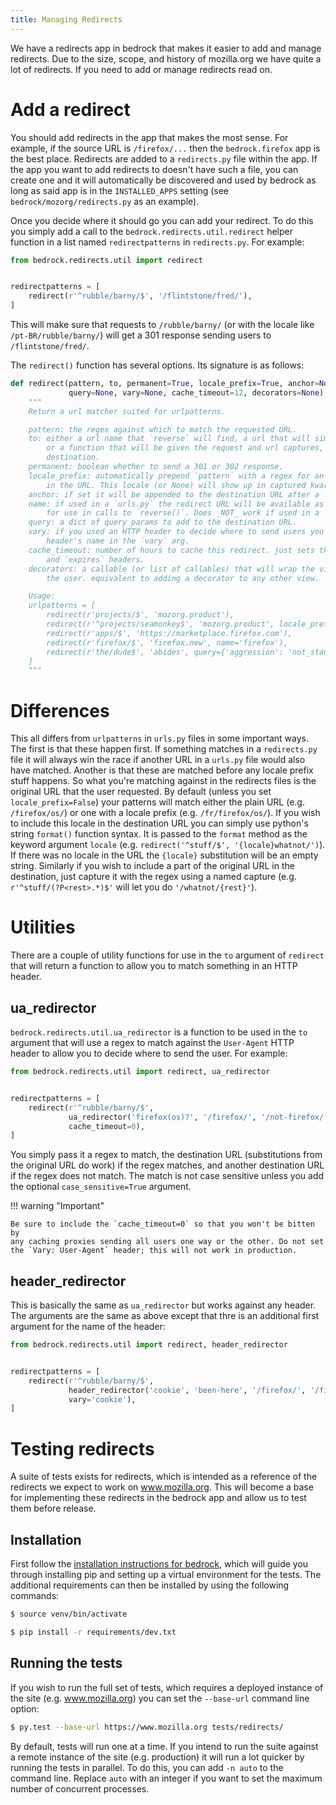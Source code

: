 ```yaml
---
title: Managing Redirects
---
```


We have a redirects app in bedrock that makes it easier to add and
manage redirects. Due to the size, scope, and history of mozilla.org we
have quite a lot of redirects. If you need to add or manage redirects
read on.

# Add a redirect

You should add redirects in the app that makes the most sense. For
example, if the source URL is `/firefox/...` then the `bedrock.firefox`
app is the best place. Redirects are added to a `redirects.py` file
within the app. If the app you want to add redirects to doesn't have
such a file, you can create one and it will automatically be discovered
and used by bedrock as long as said app is in the `INSTALLED_APPS`
setting (see `bedrock/mozorg/redirects.py` as an example).

Once you decide where it should go you can add your redirect. To do this
you simply add a call to the `bedrock.redirects.util.redirect` helper
function in a list named `redirectpatterns` in `redirects.py`. For
example:

``` python
from bedrock.redirects.util import redirect


redirectpatterns = [
    redirect(r'^rubble/barny/$', '/flintstone/fred/'),
]
```

This will make sure that requests to `/rubble/barny/` (or with the
locale like `/pt-BR/rubble/barny/`) will get a 301 response sending
users to `/flintstone/fred/`.

The `redirect()` function has several options. Its signature is as
follows:

``` python
def redirect(pattern, to, permanent=True, locale_prefix=True, anchor=None, name=None,
             query=None, vary=None, cache_timeout=12, decorators=None):
    """
    Return a url matcher suited for urlpatterns.

    pattern: the regex against which to match the requested URL.
    to: either a url name that `reverse` will find, a url that will simply be returned,
        or a function that will be given the request and url captures, and return the
        destination.
    permanent: boolean whether to send a 301 or 302 response.
    locale_prefix: automatically prepend `pattern` with a regex for an optional locale
        in the URL. This locale (or None) will show up in captured kwargs as 'locale'.
    anchor: if set it will be appended to the destination URL after a '#'.
    name: if used in a `urls.py` the redirect URL will be available as the name
        for use in calls to `reverse()`. Does _NOT_ work if used in a `redirects.py` file.
    query: a dict of query params to add to the destination URL.
    vary: if you used an HTTP header to decide where to send users you should include that
        header's name in the `vary` arg.
    cache_timeout: number of hours to cache this redirect. just sets the proper `cache-control`
        and `expires` headers.
    decorators: a callable (or list of callables) that will wrap the view used to redirect
        the user. equivalent to adding a decorator to any other view.

    Usage:
    urlpatterns = [
        redirect(r'projects/$', 'mozorg.product'),
        redirect(r'^projects/seamonkey$', 'mozorg.product', locale_prefix=False),
        redirect(r'apps/$', 'https://marketplace.firefox.com'),
        redirect(r'firefox/$', 'firefox.new', name='firefox'),
        redirect(r'the/dude$', 'abides', query={'aggression': 'not_stand'}),
    ]
    """
```

# Differences

This all differs from `urlpatterns` in `urls.py` files in some important
ways. The first is that these happen first. If something matches in a
`redirects.py` file it will always win the race if another URL in a
`urls.py` file would also have matched. Another is that these are
matched before any locale prefix stuff happens. So what you're matching
against in the redirects files is the original URL that the user
requested. By default (unless you set `locale_prefix=False`) your
patterns will match either the plain URL (e.g. `/firefox/os/`) or one
with a locale prefix (e.g. `/fr/firefox/os/`). If you wish to include
this locale in the destination URL you can simply use python's string
`format()` function syntax. It is passed to the `format` method as the
keyword argument `locale` (e.g.
`redirect('^stuff/$', '{locale}whatnot/')`). If there was no locale in
the URL the `{locale}` substitution will be an empty string. Similarly
if you wish to include a part of the original URL in the destination,
just capture it with the regex using a named capture (e.g.
`r'^stuff/(?P<rest>.*)$'` will let you do `'/whatnot/{rest}'`).

# Utilities

There are a couple of utility functions for use in the `to` argument of
`redirect` that will return a function to allow you to match something
in an HTTP header.

## ua_redirector

`bedrock.redirects.util.ua_redirector` is a function to be used in the
`to` argument that will use a regex to match against the `User-Agent`
HTTP header to allow you to decide where to send the user. For example:

``` python
from bedrock.redirects.util import redirect, ua_redirector


redirectpatterns = [
    redirect(r'^rubble/barny/$',
             ua_redirector('firefox(os)?', '/firefox/', '/not-firefox/'),
             cache_timeout=0),
]
```

You simply pass it a regex to match, the destination URL (substitutions
from the original URL do work) if the regex matches, and another
destination URL if the regex does not match. The match is not case
sensitive unless you add the optional `case_sensitive=True` argument.

!!! warning "Important"

    Be sure to include the `cache_timeout=0` so that you won't be bitten by
    any caching proxies sending all users one way or the other. Do not set
    the `Vary: User-Agent` header; this will not work in production.

## header_redirector

This is basically the same as `ua_redirector` but works against any
header. The arguments are the same as above except that thre is an
additional first argument for the name of the header:

``` python
from bedrock.redirects.util import redirect, header_redirector


redirectpatterns = [
    redirect(r'^rubble/barny/$',
             header_redirector('cookie', 'been-here', '/firefox/', '/firefox/new/'),
             vary='cookie'),
]
```

# Testing redirects

A suite of tests exists for redirects, which is intended as a reference
of the redirects we expect to work on www.mozilla.org. This will become
a base for implementing these redirects in the bedrock app and allow us
to test them before release.

## Installation

First follow the [installation instructions for bedrock](install.md),
which will guide you through installing pip and setting up
a virtual environment for the tests. The additional requirements can
then be installed by using the following commands:

``` bash
$ source venv/bin/activate
```

``` bash
$ pip install -r requirements/dev.txt
```

## Running the tests

If you wish to run the full set of tests, which requires a deployed
instance of the site (e.g. www.mozilla.org) you can set the `--base-url`
command line option:

``` bash
$ py.test --base-url https://www.mozilla.org tests/redirects/
```

By default, tests will run one at a time. If you intend to run the suite
against a remote instance of the site (e.g. production) it will run a
lot quicker by running the tests in parallel. To do this, you can add
`-n auto` to the command line. Replace `auto` with an integer if you
want to set the maximum number of concurrent processes.
